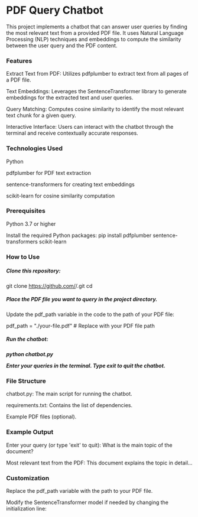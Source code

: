 <h1>PDF Query Chatbot</h1>

This project implements a chatbot that can answer user queries by finding the most relevant text from a provided PDF file. It uses Natural Language Processing (NLP) techniques and embeddings to compute the similarity between the user query and the PDF content.

<h3>Features</h3>

Extract Text from PDF: Utilizes pdfplumber to extract text from all pages of a PDF file.

Text Embeddings: Leverages the SentenceTransformer library to generate embeddings for the extracted text and user queries.

Query Matching: Computes cosine similarity to identify the most relevant text chunk for a given query.

Interactive Interface: Users can interact with the chatbot through the terminal and receive contextually accurate responses.

<h3>Technologies Used</h3>

Python

pdfplumber for PDF text extraction

sentence-transformers for creating text embeddings

scikit-learn for cosine similarity computation

<h3>Prerequisites</h3>

Python 3.7 or higher

Install the required Python packages:
pip install pdfplumber sentence-transformers scikit-learn

<h3>How to Use</h3>

<h5>Clone this repository:</h5>

git clone https://github.com/<your-username>/<your-repo-name>.git
cd <your-repo-name>

<h5>Place the PDF file you want to query in the project directory.</h5>

Update the pdf_path variable in the code to the path of your PDF file:

pdf_path = "./your-file.pdf"  # Replace with your PDF file path

<h5>Run the chatbot:<h5>

python chatbot.py

Enter your queries in the terminal. Type exit to quit the chatbot.

<h3>File Structure</h3>
chatbot.py: The main script for running the chatbot.

requirements.txt: Contains the list of dependencies.

Example PDF files (optional).

<h3>Example Output</h3>

Enter your query (or type 'exit' to quit): What is the main topic of the document?

Most relevant text from the PDF:
This document explains the topic in detail...

<h3>Customization</h3>

Replace the pdf_path variable with the path to your PDF file.

Modify the SentenceTransformer model if needed by changing the initialization line:
